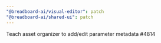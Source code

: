 ```yaml
---
"@breadboard-ai/visual-editor": patch
"@breadboard-ai/shared-ui": patch
---
```


Teach asset organizer to add/edit parameter metadata #4814
